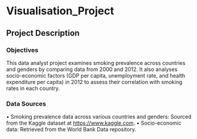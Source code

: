 # Visualisation_Project
## Project Description
### Objectives
This data analyst project examines smoking prevalence across countries and genders by comparing data from 2000 and 2012. It also analyses socio-economic factors (GDP per capita, unemployment rate, and health expenditure per capita) in 2012 to assess their correlation with smoking rates in each country.

### Data Sources
•	Smoking prevalence data across various countries and genders: Sourced from the Kaggle dataset at https://www.kaggle.com.
•	Socio-economic data: Retrieved from the World Bank Data repository.

###
